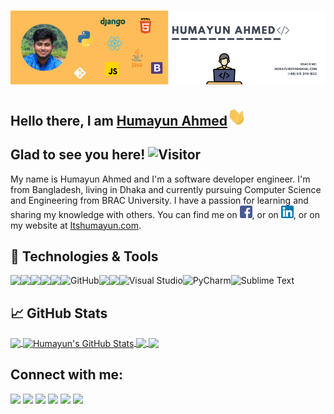 # [![Humayun Ahmed header](https://raw.githubusercontent.com/Humayungithub/Humayungithub/main/assets/banner.png)](https://itshumayun.com)

## Hello there, I am [Humayun Ahmed](https://www.linkedin.com/in/humayunli/)<img src="https://raw.githubusercontent.com/Humayungithub/Humayungithub/main/assets/wave.gif" width="30px">

## Glad to see you here! ![Visitor](https://estruyf-github.azurewebsites.net/api/VisitorHit?user=Humayungithub&repo=Humayungithub&countColorcountColor&countColor=%237B1E7A)

My name is Humayun Ahmed and I'm a software developer engineer. I'm from Bangladesh, living in Dhaka and currently pursuing Computer Science and Engineering from BRAC University. I have a passion for learning and sharing my knowledge with others. You can find me on [![Facebook][1.1]][1], or on [![LinkedIn][2.1]][2], or on my website at [Itshumayun.com](https://itshumayun.com/).

## 🔧 Technologies & Tools

<img align="left" src="https://img.shields.io/badge/Java-f89820?style=for-the-badge&logo=java&logoColor=white" />
<img align="left" src="https://img.shields.io/badge/Python-3776AB?style=for-the-badge&logo=python&logoColor=white" />
<img align="left" src="https://img.shields.io/badge/django-092e20?style=for-the-badge&logo=django&logoColor=white" />
<img align="left" src="https://img.shields.io/badge/Javascript-F0DB4F?style=for-the-badge&logo=javascript&logoColor=white" />
<img align="left" src="https://img.shields.io/badge/Git-F05032?style=for-the-badge&logo=git&logoColor=white" />
<img align="left" alt="GitHub" src="https://img.shields.io/badge/github%20-%23121011.svg?&style=for-the-badge&logo=github&logoColor=white"/>
<img align="left" src="https://img.shields.io/badge/Windows-0078D6?style=for-the-badge&logo=windows&logoColor=white" />
<img align="left" src="https://img.shields.io/badge/Linux-FCC624?style=for-the-badge&logo=linux&logoColor=black" />
<img align="left" alt="Visual Studio" src="https://img.shields.io/badge/Visual%20Studio-5C2D91.svg?&style=for-the-badge&logo=visual-studio&logoColor=white"/>
<img align="left" alt="PyCharm" src="https://img.shields.io/badge/PyCharm-000000.svg?&style=for-the-badge&logo=PyCharm&logoColor=white"/>
<img align="left" alt="Sublime Text" src="https://img.shields.io/badge/sublime_text%20-%23575757.svg?&style=for-the-badge&logo=sublime-text&logoColor=important"/>
<br>

## &#x1f4c8; GitHub Stats

<a href="https://github.com/Humayungithub/Humayungithub">
  <img align="center" src="https://github-readme-stats.vercel.app/api/top-langs/?username=Humayungithub&hide=java,html,tex&title_color=ffffff&text_color=c9cacc&icon_color=2bbc8a&bg_color=1d1f21&langs_count=3" />
</a>
<a href="https://github.com/Humayungithub/Humayungithub">
  <img align="center" src="https://github-readme-stats.vercel.app/api?username=Humayungithub&show_icons=true&line_height=27&count_private=true&title_color=ffffff&text_color=c9cacc&icon_color=2bbc8a&bg_color=1d1f21" alt="Humayun's GitHub Stats" />
</a>
<a href="https://github.com/Humayungithub/Excel-Online">
  <img align="center" src="https://github-readme-stats.vercel.app/api/pin/?username=Humayungithub&repo=Excel-Online&title_color=ffffff&text_color=c9cacc&icon_color=2bbc8a&bg_color=1d1f21" />
</a>
<a href="https://github.com/Humayungithub/ArtisanBD">
  <img align="center" src="https://github-readme-stats.vercel.app/api/pin/?username=Humayungithub&repo=ArtisanBD&title_color=ffffff&text_color=c9cacc&icon_color=2bbc8a&bg_color=1d1f21" />
</a>

## Connect with me:

[<img src="https://img.icons8.com/color/48/000000/facebook-circled--v3.png"/>](https://www.facebook.com/humayunfb)
[<img src="https://img.icons8.com/color/48/000000/linkedin-circled--v3.png"/>](https://www.linkedin.com/in/humayunli/)
[<img src="https://img.icons8.com/color/48/000000/instagram-new--v2.png"/>](https://www.instagram.com/humayun_insta/)
[<img src="https://img.icons8.com/color/48/000000/twitter--v2.png"/>](https://twitter.com/humayuntweet)
[<img src="https://img.icons8.com/color/48/000000/github--v1.png"/>](https://github.com/Humayungithub)
[<img src="https://img.icons8.com/fluent/48/000000/gmail--v2.png"/>](mailto:humayun2911@gmail.com)

<!--## Stargazers

[![Stargazers repo roster for @Humayungithub/Humayungithub](https://reporoster.com/stars/Humayungithub/Humayungithub)](https://github.com/Humayungithub/Humayungithub/stargazers) -->

<!-- icons without padding -->

[1.1]: https://raw.githubusercontent.com/Humayungithub/Humayungithub/main/assets/icons/facebook.png "Facebook icon without padding"
[2.1]: https://raw.githubusercontent.com/Humayungithub/Humayungithub/main/assets/icons/linkedin.png "Linkedin icon without padding"

<!-- links to social media accounts -->

[1]: https://www.facebook.com/humayunfb
[2]: https://www.linkedin.com/in/humayunli/
[3]: https://github.com/Humayungithub

<!-- Resources -->
<!-- Icons: https://www.flaticon.com/ -->
<!-- Icons: https://img.icons8.com/ -->
<!-- Emojis: https://emojipedia.org/emoji/ -->
<!-- HTML Emojis: https://www.fileformat.info/index.htm -->
<!-- Shields: https://shields.io/ -->
